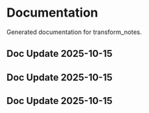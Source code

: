 # Documentation

Generated documentation for transform_notes.

## Doc Update 2025-10-15

## Doc Update 2025-10-15

## Doc Update 2025-10-15
